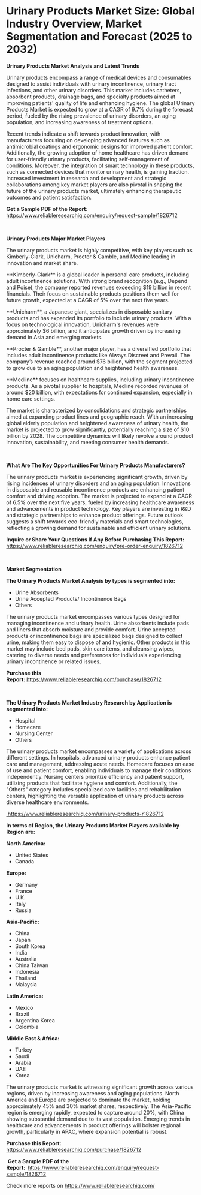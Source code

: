 <p><h1>Urinary Products Market Size: Global Industry Overview, Market Segmentation and Forecast (2025 to 2032)</h1></p><p><strong>Urinary Products Market Analysis and Latest Trends</strong></p>
<p><p>Urinary products encompass a range of medical devices and consumables designed to assist individuals with urinary incontinence, urinary tract infections, and other urinary disorders. This market includes catheters, absorbent products, drainage bags, and specialty products aimed at improving patients' quality of life and enhancing hygiene. The global Urinary Products Market is expected to grow at a CAGR of 9.7% during the forecast period, fueled by the rising prevalence of urinary disorders, an aging population, and increasing awareness of treatment options.</p><p>Recent trends indicate a shift towards product innovation, with manufacturers focusing on developing advanced features such as antimicrobial coatings and ergonomic designs for improved patient comfort. Additionally, the growing adoption of home healthcare has driven demand for user-friendly urinary products, facilitating self-management of conditions. Moreover, the integration of smart technology in these products, such as connected devices that monitor urinary health, is gaining traction. Increased investment in research and development and strategic collaborations among key market players are also pivotal in shaping the future of the urinary products market, ultimately enhancing therapeutic outcomes and patient satisfaction.</p></p>
<p><strong>Get a Sample PDF of the Report:&nbsp;</strong> <a href="https://www.reliableresearchiq.com/enquiry/request-sample/1826712?utm_campaign=2291&utm_medium=2&utm_source=Github&utm_content=ia&utm_term=28022025&utm_id=urinary-products">https://www.reliableresearchiq.com/enquiry/request-sample/1826712</a></p>
<p>&nbsp;</p>
<p><strong>Urinary Products Major Market Players</strong></p>
<p><p>The urinary products market is highly competitive, with key players such as Kimberly-Clark, Unicharm, Procter & Gamble, and Medline leading in innovation and market share. </p><p>**Kimberly-Clark** is a global leader in personal care products, including adult incontinence solutions. With strong brand recognition (e.g., Depend and Poise), the company reported revenues exceeding $19 billion in recent financials. Their focus on sustainable products positions them well for future growth, expected at a CAGR of 5% over the next five years.</p><p>**Unicharm**, a Japanese giant, specializes in disposable sanitary products and has expanded its portfolio to include urinary products. With a focus on technological innovation, Unicharm's revenues were approximately $6 billion, and it anticipates growth driven by increasing demand in Asia and emerging markets.</p><p>**Procter & Gamble**, another major player, has a diversified portfolio that includes adult incontinence products like Always Discreet and Prevail. The company’s revenue reached around $76 billion, with the segment projected to grow due to an aging population and heightened health awareness.</p><p>**Medline** focuses on healthcare supplies, including urinary incontinence products. As a pivotal supplier to hospitals, Medline recorded revenues of around $20 billion, with expectations for continued expansion, especially in home care settings.</p><p>The market is characterized by consolidations and strategic partnerships aimed at expanding product lines and geographic reach. With an increasing global elderly population and heightened awareness of urinary health, the market is projected to grow significantly, potentially reaching a size of $10 billion by 2028. The competitive dynamics will likely revolve around product innovation, sustainability, and meeting consumer health demands.</p></p>
<p>&nbsp;</p>
<p><strong>What Are The Key Opportunities For Urinary Products Manufacturers?</strong></p>
<p><p>The urinary products market is experiencing significant growth, driven by rising incidences of urinary disorders and an aging population. Innovations in disposable and reusable incontinence products are enhancing patient comfort and driving adoption. The market is projected to expand at a CAGR of 6.5% over the next five years, fueled by increasing healthcare awareness and advancements in product technology. Key players are investing in R&D and strategic partnerships to enhance product offerings. Future outlook suggests a shift towards eco-friendly materials and smart technologies, reflecting a growing demand for sustainable and efficient urinary solutions.</p></p>
<p><strong>Inquire or Share Your Questions If Any Before Purchasing This Report:</strong> <a href="https://www.reliableresearchiq.com/enquiry/pre-order-enquiry/1826712?utm_campaign=2291&utm_medium=2&utm_source=Github&utm_content=ia&utm_term=28022025&utm_id=urinary-products">https://www.reliableresearchiq.com/enquiry/pre-order-enquiry/1826712</a></p>
<p>&nbsp;</p>
<p><strong>Market Segmentation</strong></p>
<p><strong>The Urinary Products Market Analysis by types is segmented into:</strong></p>
<p><ul><li>Urine Absorbents</li><li>Urine Accepted Products/ Incontinence Bags</li><li>Others</li></ul></p>
<p><p>The urinary products market encompasses various types designed for managing incontinence and urinary health. Urine absorbents include pads and liners that absorb moisture and provide comfort. Urine accepted products or incontinence bags are specialized bags designed to collect urine, making them easy to dispose of and hygienic. Other products in this market may include bed pads, skin care items, and cleansing wipes, catering to diverse needs and preferences for individuals experiencing urinary incontinence or related issues.</p></p>
<p><strong>Purchase this Report:&nbsp;</strong><a href="https://www.reliableresearchiq.com/purchase/1826712?utm_campaign=2291&utm_medium=2&utm_source=Github&utm_content=ia&utm_term=28022025&utm_id=urinary-products">https://www.reliableresearchiq.com/purchase/1826712</a></p>
<p>&nbsp;</p>
<p><strong>The Urinary Products Market Industry Research by Application is segmented into:</strong></p>
<p><ul><li>Hospital</li><li>Homecare</li><li>Nursing Center</li><li>Others</li></ul></p>
<p><p>The urinary products market encompasses a variety of applications across different settings. In hospitals, advanced urinary products enhance patient care and management, addressing acute needs. Homecare focuses on ease of use and patient comfort, enabling individuals to manage their conditions independently. Nursing centers prioritize efficiency and patient support, utilizing products that facilitate hygiene and comfort. Additionally, the "Others" category includes specialized care facilities and rehabilitation centers, highlighting the versatile application of urinary products across diverse healthcare environments.</p></p>
<p><a href="https://www.reliableresearchiq.com/urinary-products-r1826712?utm_campaign=2291&utm_medium=2&utm_source=Github&utm_content=ia&utm_term=28022025&utm_id=urinary-products">&nbsp;https://www.reliableresearchiq.com/urinary-products-r1826712</a></p>
<p><strong>In terms of Region, the Urinary Products Market Players available by Region are:</strong></p>
<p>
    <p> <strong> North America: </strong>
        <ul>
            <li>United States</li>
            <li>Canada</li>
        </ul>
        </p> 
    <p> <strong> Europe: </strong>
        <ul>
            <li>Germany</li>
            <li>France</li>
            <li>U.K.</li>
            <li>Italy</li>
            <li>Russia</li>
        </ul>
        </p> 
    <p> <strong> Asia-Pacific: </strong>
        <ul>
            <li>China</li>
            <li>Japan</li>
            <li>South Korea</li>
            <li>India</li>
            <li>Australia</li>
            <li>China Taiwan</li>
            <li>Indonesia</li>
            <li>Thailand</li>
            <li>Malaysia</li>
        </ul>
        </p> 
    <p> <strong> Latin America: </strong>
        <ul>
            <li>Mexico</li>
            <li>Brazil</li>
            <li>Argentina Korea</li>
            <li>Colombia</li>
        </ul>
        </p> 
    <p> <strong> Middle East & Africa: </strong>
        <ul>
            <li>Turkey</li>
            <li>Saudi</li>
            <li>Arabia</li>
            <li>UAE</li>
            <li>Korea</li>
        </ul>
    </p>
    </p>
<p><p>The urinary products market is witnessing significant growth across various regions, driven by increasing awareness and aging populations. North America and Europe are projected to dominate the market, holding approximately 45% and 30% market shares, respectively. The Asia-Pacific region is emerging rapidly, expected to capture around 20%, with China showing substantial demand due to its vast population. Emerging trends in healthcare and advancements in product offerings will bolster regional growth, particularly in APAC, where expansion potential is robust.</p></p>
<p><strong>Purchase this Report: </strong><a href="https://www.reliableresearchiq.com/purchase/1826712?utm_campaign=2291&utm_medium=2&utm_source=Github&utm_content=ia&utm_term=28022025&utm_id=urinary-products">https://www.reliableresearchiq.com/purchase/1826712</a></p>
<p>&nbsp;<strong>Get a Sample PDF of the Report:&nbsp;&nbsp;</strong><a href="https://www.reliableresearchiq.com/enquiry/request-sample/1826712?utm_campaign=2291&utm_medium=2&utm_source=Github&utm_content=ia&utm_term=28022025&utm_id=urinary-products">https://www.reliableresearchiq.com/enquiry/request-sample/1826712</a></p>
<p><strong></strong></p>
<p>Check more reports on <a href="https://www.reliableresearchiq.com/?utm_campaign=2291&utm_medium=2&utm_source=Github&utm_content=ia&utm_term=28022025&utm_id=urinary-products">https://www.reliableresearchiq.com/</a></p>